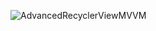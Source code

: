 
![AdvancedRecyclerViewMVVM](https://user-images.githubusercontent.com/29132574/124370221-eab43c00-dcaf-11eb-8b5a-9b47d563a1ae.gif)
